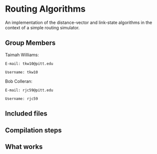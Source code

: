 # Routing Algorithms

An implementation of the distance-vector and link-state algorithms in the context of a simple routing simulator.  

## Group Members
Taimah Williams:

    E-mail: tkw10@pitt.edu
    
    Username: tkw10
Bob Colleran:

    E-mail: rjc59@pitt.edu
    
    Username: rjc59
    
## Included files


## Compilation steps


## What works
